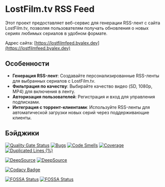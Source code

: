 # LostFilm.tv RSS Feed

Этот проект предоставляет веб-сервис для генерации RSS-лент с сайта LostFilm.tv, позволяя пользователям получать обновления о новых сериях любимых сериалов в удобном формате.

Адрес сайта: [https://lostfilmfeed.byalex.dev](https://lostfilmfeed.byalex.dev)

## Особенности

- **Генерация RSS-лент**: Создавайте персонализированные RSS-ленты для выбранных сериалов с LostFilm.tv.
- **Фильтрация по качеству**: Выбирайте качество видео (SD, 1080p, MP4) для включения в ленту.
- **Авторизация пользователей**: Регистрация и вход для управления подписками.
- **Интеграция с торрент-клиентами**: Используйте RSS-ленты для автоматической загрузки новых серий через поддерживающие клиенты.

## Бэйджики
[![Quality Gate Status](https://sonarcloud.io/api/project_badges/measure?project=lAnubisl_LostFilmTorrentsFeed&metric=alert_status)](https://sonarcloud.io/summary/new_code?id=lAnubisl_LostFilmTorrentsFeed)
[![Bugs](https://sonarcloud.io/api/project_badges/measure?project=lAnubisl_LostFilmTorrentsFeed&metric=bugs)](https://sonarcloud.io/summary/new_code?id=lAnubisl_LostFilmTorrentsFeed)
[![Code Smells](https://sonarcloud.io/api/project_badges/measure?project=lAnubisl_LostFilmTorrentsFeed&metric=code_smells)](https://sonarcloud.io/summary/new_code?id=lAnubisl_LostFilmTorrentsFeed)
[![Coverage](https://sonarcloud.io/api/project_badges/measure?project=lAnubisl_LostFilmTorrentsFeed&metric=coverage)](https://sonarcloud.io/summary/new_code?id=lAnubisl_LostFilmTorrentsFeed)
[![Duplicated Lines (%)](https://sonarcloud.io/api/project_badges/measure?project=lAnubisl_LostFilmTorrentsFeed&metric=duplicated_lines_density)](https://sonarcloud.io/summary/new_code?id=lAnubisl_LostFilmTorrentsFeed)

[![DeepSource](https://app.deepsource.com/gh/lAnubisl/LostFilmTorrentsFeed.svg/?label=code+coverage&show_trend=true&token=N31WLhz4TylxFj9kKulvKfc4)](https://app.deepsource.com/gh/lAnubisl/LostFilmTorrentsFeed/)
[![DeepSource](https://app.deepsource.com/gh/lAnubisl/LostFilmTorrentsFeed.svg/?label=active+issues&show_trend=true&token=N31WLhz4TylxFj9kKulvKfc4)](https://app.deepsource.com/gh/lAnubisl/LostFilmTorrentsFeed/)

[![Codacy Badge](https://app.codacy.com/project/badge/Grade/b8b67d5f3c684571a5b8d43410b60e98)](https://app.codacy.com/gh/lAnubisl/LostFilmTorrentsFeed/dashboard?utm_source=gh&utm_medium=referral&utm_content=&utm_campaign=Badge_grade)

[![FOSSA Status](https://app.fossa.com/api/projects/git%2Bgithub.com%2FlAnubisl%2FLostFilmTorrentsFeed.svg?type=shield&issueType=license)](https://app.fossa.com/projects/git%2Bgithub.com%2FlAnubisl%2FLostFilmTorrentsFeed?ref=badge_shield&issueType=license)
[![FOSSA Status](https://app.fossa.com/api/projects/git%2Bgithub.com%2FlAnubisl%2FLostFilmTorrentsFeed.svg?type=shield&issueType=security)](https://app.fossa.com/projects/git%2Bgithub.com%2FlAnubisl%2FLostFilmTorrentsFeed?ref=badge_shield&issueType=security)
